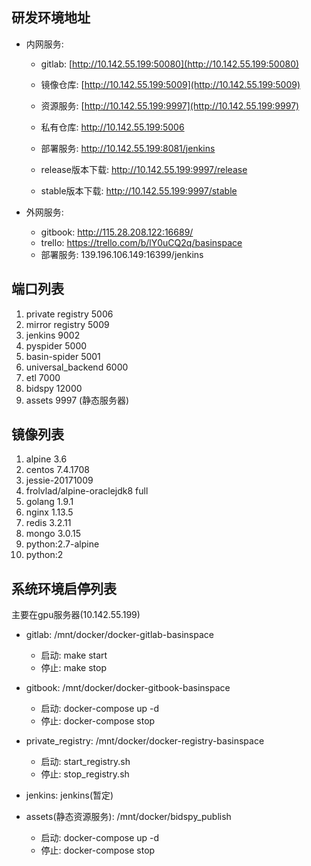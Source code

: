 ## 研发环境地址

- 内网服务:

    * gitlab: [http://10.142.55.199:50080](http://10.142.55.199:50080)
    * 镜像仓库: [http://10.142.55.199:5009](http://10.142.55.199:5009)
    * 资源服务: [http://10.142.55.199:9997](http://10.142.55.199:9997)
    * 私有仓库: http://10.142.55.199:5006
    * 部署服务: http://10.142.55.199:8081/jenkins

    * release版本下载: http://10.142.55.199:9997/release
    * stable版本下载: http://10.142.55.199:9997/stable
    
- 外网服务:

    * gitbook: http://115.28.208.122:16689/
    * trello: https://trello.com/b/lY0uCQ2q/basinspace
    * 部署服务: 139.196.106.149:16399/jenkins
    




## 端口列表

1. private registry 5006
3. mirror registry 5009
4. jenkins 9002
5. pyspider 5000
6. basin-spider 5001
7. universal\_backend 6000
8. etl 7000
9. bidspy 12000
10. assets 9997 \(静态服务器\)


## 镜像列表

1. alpine 3.6
2. centos 7.4.1708
3. jessie-20171009
4. frolvlad/alpine-oraclejdk8 full
5. golang 1.9.1
6. nginx 1.13.5
7. redis 3.2.11
8. mongo 3.0.15
9. python:2.7-alpine
10. python:2

## 系统环境启停列表

主要在gpu服务器\(10.142.55.199\)

* gitlab: /mnt/docker/docker-gitlab-basinspace
  * 启动:
      make start
  * 停止:
      make stop
* gitbook: /mnt/docker/docker-gitbook-basinspace

  * 启动:
      docker-compose up -d
  * 停止:
       docker-compose stop

* private\_registry: /mnt/docker/docker-registry-basinspace

  * 启动:
      start\_registry.sh 
  * 停止:
      stop\_registry.sh

* jenkins: jenkins\(暂定\)

* assets\(静态资源服务\): /mnt/docker/bidspy\_publish

  * 启动:
      docker-compose up -d
  * 停止:
      docker-compose stop



